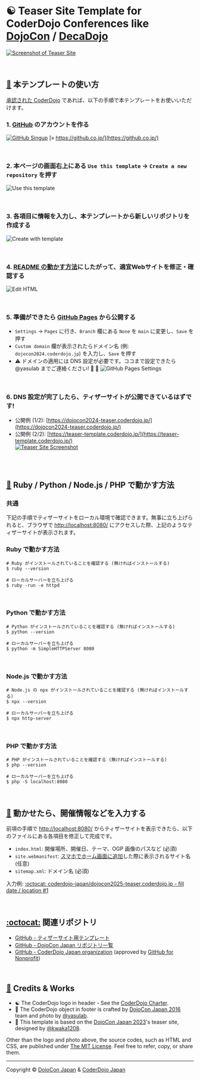 # :yin_yang: Teaser Site Template for CoderDojo Conferences like [DojoCon](https://dojocon.coderdojo.jp/) / [DecaDojo](https://decadojo.coderdojo.jp/)

[![Screenshot of Teaser Site](https://github.com/coderdojo-japan/teaser-template.coderdojo.jp/blob/main/img/readme-cover.gif?raw=true)](https://teaser-template.coderdojo.jp/)

<br>

<div id='howto'></div>

## [:beginner:](#howto) 本テンプレートの使い方

[承認された CoderDojo](https://coderdojo.jp/#dojos) であれば、以下の手順で本テンプレートをお使いいただけます。

### 1. [GitHub](https://github.co.jp/) のアカウントを作る
[![GitHub Singup](https://github.com/coderdojo-japan/teaser-template.coderdojo.jp/blob/main/img/readme-github.png?raw=true)](https://github.co.jp/)
[&raquo; https://github.co.jp/](https://github.co.jp/)

<br>


### 2. 本ページの画面右上にある `Use this template` -> `Create a new repository` を押す
![Use this template](https://github.com/coderdojo-japan/teaser-template.coderdojo.jp/blob/main/img/readme-template.png?raw=true)

<br>


### 3. 各項目に情報を入力し、本テンプレートから新しいリポジトリを作成する
![Create with template](https://github.com/coderdojo-japan/teaser-template.coderdojo.jp/blob/main/img/readme-create.png?raw=true)

<br>


### 4. [README の動かす方法](#setup)にしたがって、適宜Webサイトを修正・確認する
![Edit HTML](https://github.com/coderdojo-japan/teaser-template.coderdojo.jp/blob/main/img/readme-edit.png?raw=true)

<br>


### 5. 準備ができたら [GitHub Pages](https://www.google.com/search?q=GitHub+Pages) から公開する
- `Settings` -> `Pages` に行き、`Branch` 欄にある `None` を `main` に変更し、`Save` を押す
- `Custom domain` 欄が表示されたらドメイン名 (例: `dojocon2024.coderdojo.jp`) を入力し、`Save` を押す
- :warning: ドメインの適用には DNS 設定が必要です。ココまで設定できたら @yasulab までご連絡ください! :email: :dash:
   ![GitHub Pages Settings](https://github.com/coderdojo-japan/teaser-template.coderdojo.jp/blob/main/img/readme-domain.png?raw=true)

<br>


### 6. DNS 設定が完了したら、ティザーサイトが公開できているはずです!
- 公開例 (1/2): [https://dojocon2024-teaser.coderdojo.jp/](https://dojocon2024-teaser.coderdojo.jp/)
- 公開例 (2/2): [https://teaser-template.coderdojo.jp/](https://teaser-template.coderdojo.jp/)  
  [![Teaser Site Screenshot](https://github.com/coderdojo-japan/teaser-template.coderdojo.jp/blob/main/img/readme-cover.gif?raw=true)](https://teaser-template.coderdojo.jp/)

<br>


<div id='setup'></div>

<br>

## [:wrench:](#setup) Ruby / Python / Node.js / PHP で動かす方法

### 共通

下記の手順でティザーサイトをローカル環境で確認できます。無事に立ち上げられると、ブラウザで [http://localhost:8080/](http://localhost:8080/) にアクセスした際、上記のようなティザーサイトが表示されます。

### Ruby で動かす方法

```shell
# Ruby がインストールされていることを確認する (無ければインストールする)
$ ruby --version

# ローカルサーバーを立ち上げる
$ ruby -run -e httpd
```

<br>


### Python で動かす方法

```shell
# Python がインストールされていることを確認する (無ければインストールする)
$ python --version

# ローカルサーバーを立ち上げる
$ python -m SimpleHTTPServer 8080
```

<br>


### Node.js で動かす方法

```shell
# Node.js の npx がインストールされていることを確認する (無ければインストールする)
$ npx --version

# ローカルサーバーを立ち上げる
$ npx http-server
```

<br>

### PHP で動かす方法

```shell
# PHP がインストールされていることを確認する (無ければインストールする)
$ php --version

# ローカルサーバーを立ち上げる
$ php -S localhost:8080
```


<div id='customize'></div>

<br>

## [:memo:](#customize) 動かせたら、開催情報などを入力する

前項の手順で [http://localhost:8080/](http://localhost:8080/) からティザーサイトを表示できたら、以下のファイルにある各項目を修正して完成です。

- `index.html`: 開催場所、開催日、テーマ、OGP 画像のパスなど (必須)
- `site.webmanifest`: [スマホでホーム画面に追加](https://www.google.com/search?q=スマホ+ホーム画面+追加)した際に表示されるサイト名 (任意)
- `sitemap.xml`: ドメイン名 (必須)

入力例: [:octocat: coderdojo-japan/dojocon2025-teaser.coderdojo.jp - fill date / location #1](https://github.com/coderdojo-japan/dojocon2025-teaser.coderdojo.jp/pull/1/files)



<div id='references'></div>

<br>

## [:octocat:](#references) 関連リポジトリ

- [GitHub - ティザーサイト用テンプレート](https://github.com/coderdojo-japan/teaser-template.coderdojo.jp)
- [GitHub - DojoCon Japan リポジトリ一覧](https://github.com/search?q=org%3Acoderdojo-japan%20dojocon&type=repositories)
- [GitHub - CoderDojo Japan organization](https://github.com/coderdojo-japan) (approved by [GitHub for Nonprofit](https://news.coderdojo.jp/2019/08/29/github-for-nonprofit/))

<br>

<div id='license'></div>

## [:handshake:](#license) Credits & Works

- :yin_yang: The CoderDojo logo in header - See the [CoderDojo Charter](https://coderdojo.jp/charter).
- :camera_flash: The CoderDojo object in footer is crafted by [DojoCon Japan 2016](https://dojocon2016.coderdojo.jp/) team and photo by [@yasulab](https://github.com/yasulab).
- :art: This template is based on the [DojoCon Japan 2023](https://dojocon2023.coderdojo.jp/)'s teaser site, designed by [@kwaka1208](https://github.com/kwaka1208).

Other than the logo and photo above, the source codes, such as HTML and CSS, are published under [The MIT License](https://github.com/coderdojo-japan/teaser-template.coderdojo.jp/blob/main/LICENSE.md). Feel free to refer, copy, or share them.

-----

Copyright ©  [DojoCon Japan](https://dojocon.coderdojo.jp/) & [CoderDojo Japan](https://github.com/coderdojo-japan)
